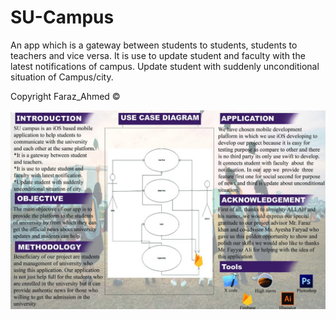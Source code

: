 # SU-Campus
An app which is a gateway between students to students, students to teachers and vice versa. It is use to update student and faculty with the latest notifications of campus. Update student with suddenly unconditional situation of Campus/city.

Copyright Faraz_Ahmed ©


![](su.jpeg)
